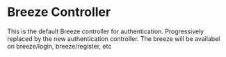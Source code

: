 # Breeze Controller

This is the default Breeze controller for authentication. Progressively replaced by the new authentication controller. The breeze will be availabel on breeze/login, breeze/register, etc